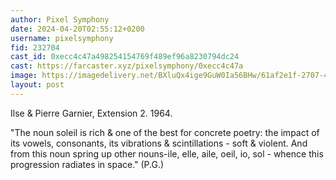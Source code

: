 ```yaml
---
author: Pixel Symphony
date: 2024-04-20T02:55:12+0200
username: pixelsymphony
fid: 232704
cast_id: 0xecc4c47a498254154769f489ef96a8230794dc24
cast: https://farcaster.xyz/pixelsymphony/0xecc4c47a
image: https://imagedelivery.net/BXluQx4ige9GuW0Ia56BHw/61af2e1f-2707-48d6-af72-1a07a0362c00/original
layout: post
---
```


Ilse & Pierre Garnier, Extension 2. 1964.

"The noun soleil is rich & one of the best for concrete poetry: the impact of its vowels, consonants, its vibrations & scintillations - soft & violent. And from this noun spring up other nouns-ile, elle, aile, oeil, io, sol - whence this progression radiates in space." (P.G.)

<img src='https://imagedelivery.net/BXluQx4ige9GuW0Ia56BHw/61af2e1f-2707-48d6-af72-1a07a0362c00/original' alt='' referrerpolicy='no-referrer'/>
